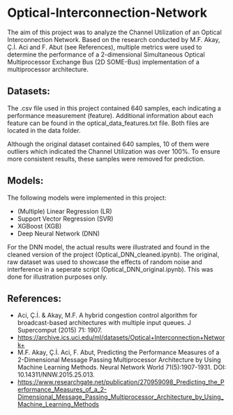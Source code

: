 # Optical-Interconnection-Network

The aim of this project was to analyze the Channel Utilization of an Optical Interconnection Network. Based on the research conducted by M.F. Akay, Ç.İ. Aci and F. Abut (see References), multiple metrics were used to determine the performance of a 2-dimensional Simultaneous Optical Multiprocessor Exchange Bus (2D SOME-Bus) implementation of a multiprocessor architecture. 

## Datasets:

The .csv file used in this project contained 640 samples, each indicating a performance measurement (feature). Additional information about each feature can be found in the optical_data_features.txt file. Both files are located in the data folder.

Although the original dataset contained 640 samples, 10 of them were outliers which indicated the Channel Utilization was over 100%. To ensure more consistent results, these samples were removed for prediction.

## Models:

The following models were implemented in this project:

- (Multiple) Linear Regression (LR)
- Support Vector Regression (SVR)
- XGBoost (XGB)
- Deep Neural Network (DNN)

For the DNN model, the actual results were illustrated and found in the cleaned version of the project (Optical_DNN_cleaned.ipynb). The original, raw dataset was used to showcase the effects of random noise and interference in a seperate script (Optical_DNN_original.ipynb). This was done for illustration purposes only.

## References:

- Aci, Ç.İ. & Akay, M.F. A hybrid congestion control algorithm for broadcast-based architectures with multiple input queues. J Supercomput (2015) 71: 1907.
- https://archive.ics.uci.edu/ml/datasets/Optical+Interconnection+Network+
- M.F. Akay, Ç.İ. Aci, F. Abut, Predicting the Performance Measures of a 2-Dimensional Message Passing Multiprocessor Architecture by Using Machine Learning Methods. Neural Network World 71(5):1907-1931. DOI: 10.14311/NNW.2015.25.013.
- https://www.researchgate.net/publication/270959098_Predicting_the_Performance_Measures_of_a_2-Dimensional_Message_Passing_Multiprocessor_Architecture_by_Using_Machine_Learning_Methods
